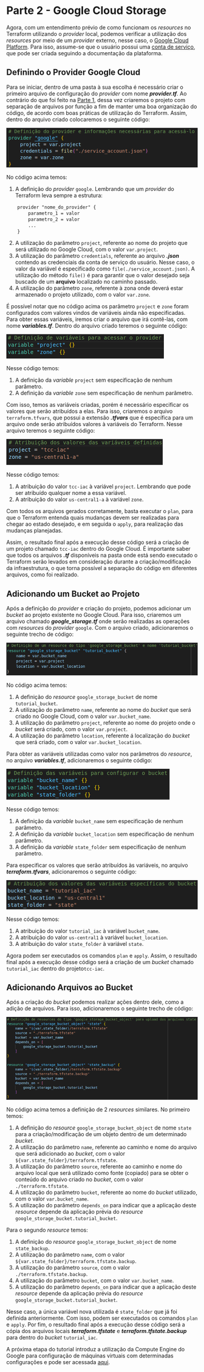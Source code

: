 # Parte 2 - Google Cloud Storage

Agora, com um entendimento prévio de como funcionam os _resources_ no Terraform utilizando o _provider_ local, podemos verificar a utilização dos _resources_ por meio de um _provider_ externo, nesse caso, o [Google Cloud Platform](https://cloud.google.com/). Para isso, assume-se que o usuário possui uma [conta de serviço](https://cloud.google.com/iam/docs/service-accounts?hl=pt-br), que pode ser criada seguindo a documentação da plataforma.

## Definindo o Provider Google Cloud

Para se iniciar, dentro de uma pasta à sua escolha é necessário criar o primeiro arquivo de configuração do _provider_ com nome  **_provider.tf_**. Ao contrário do que foi feito na [Parte 1](../parte1/main.md), dessa vez criaremos o projeto com separação de arquivos por função a fim de manter uma boa organização do código, de acordo com boas práticas de utilização do Terraform. Assim, dentro do arquivo criado colocaremos o seguinte código:

![Definição inicial do provider](images/provider_config.png)

No código acima temos:

1. A definição do _provider_  ```google```. Lembrando que um _provider_ do Terraform leva sempre a estrutura:

```
    provider "nome_do_provider" {
        parametro_1 = valor
        parametro_2 = valor
        ...
    }
```

2. A utilização do parâmetro ```project```, referente ao nome do projeto que será utilizado no Google Cloud, com o valor ```var.project```.
3. A utilização do parâmetro ```credentials```, referente ao arquivo **_.json_** contendo as credenciais da conta de serviço do usuário. Nesse caso, o valor da variável é especificado como ```file(./service_account.json)```. A utilização do método ```file()``` é para garantir que o valor desejado seja buscado de um **arquivo** localizado no caminho passado.
4. A utilização do parâmetro ```zone```, referente à zona onde deverá estar armazenado o projeto utilizado, com o valor ```var.zone```.

É possível notar que no código acima os parâmetro ```project``` e ```zone``` foram configurados com valores vindos de variáveis ainda não especificadas. Para obter essas variáveis, iremos criar o arquivo que irá contê-las, com nome **_variables.tf_**. Dentro do arquivo criado teremos o seguinte código:

![Definição inicial de variáveis](images/variaveis_inicial.png)

Nesse código temos:

1. A definição da _variable_ ```project``` sem especificação de nenhum parâmetro.
2. A definição da _variable_ ```zone``` sem especificação de nenhum parâmetro.

Com isso, temos as variáveis criadas, porém é necessário especificar os valores que serão atribuídos a elas. Para isso, criaremos o arquivo ```terraform.tfvars```, que possui a extensão **_.tfvars_** que é específica para um arquivo onde serão atribuídos valores à variáveis do Terraform. Nesse arquivo teremos o seguinte código:

![Atribuição dos valores das variáveis](images/valores_variaveis.png)

Nesse código temos:

1. A atribuição do valor ```tcc-iac``` à variável ```project```. Lembrando que pode ser atribuído qualquer nome a essa variável.
2. A atribuição do valor ```us-central1-a``` à variável ```zone```.

Com todos os arquivos gerados corretamente, basta executar o ```plan```, para que o Terraform entenda quais mudanças devem ser realizadas para chegar ao estado desejado, e em seguida o ```apply```, para realização das mudanças planejadas.

Assim, o resultado final após a execução desse código será a criação de um projeto chamado ```tcc-iac``` dentro do Google Cloud. É importante saber que todos os arquivos **_.tf_** disponíveis na pasta onde está sendo executado o Terraform serão levados em consideração durante a criação/modificação da infraestrutura, o que torna possível a separação do código em diferentes arquivos, como foi realizado.

## Adicionando um Bucket ao Projeto

Após a definição do _provider_ e criação do projeto, podemos adicionar um _bucket_ ao projeto existente no Google Cloud. Para isso, criaremos um arquivo chamado **_google_storage.tf_** onde serão realizadas as operações com _resources_ do _provider_ ```google```. Com o arquivo criado, adicionaremos o seguinte trecho de código:

![Adição do resource google_storage_bucket](images/resource_google_bucket.png)

No código acima temos:

1. A definição do _resource_  ```google_storage_bucket``` de nome ```tutorial_bucket```.
2. A utilização do parâmetro ```name```, referente ao nome do _bucket_ que será criado no Google Cloud, com o valor ```var.bucket_name```.
3. A utilização do parâmetro ```project```, referente ao nome do projeto onde o _bucket_ será criado, com o valor ```var.project```.
4. A utilização do parâmetro ```location```, referente á localização do _bucket_ que será criado, com o valor ```var.bucket_location```.

Para obter as variáveis utilizadas como valor nos parâmetros do _resource_, no arquivo **_variables.tf_**, adicionaremos o seguinte código:

![Definição de variáveis do resource google_storage_bucket](images/variaveis_bucket.png)

Nesse código temos:

1. A definição da _variable_ ```bucket_name``` sem especificação de nenhum parâmetro.
2. A definição da _variable_ ```bucket_location``` sem especificação de nenhum parâmetro.
3. A definição da _variable_ ```state_folder``` sem especificação de nenhum parâmetro.

Para especificar os valores que serão atribuídos às variáveis, no arquivo **_terraform.tfvars_**, adicionaremos o seguinte código:

![Atribuição dos valores das variáveis do resource bucket](images/valores_variaveis_bucket.png)

Nesse código temos:

1. A atribuição do valor ```tutorial_iac``` à variável ```bucket_name```.
2. A atribuição do valor ```us-central1``` à variável ```bucket_location```.
3. A atribuição do valor ```state_folder``` à variável ```state```.

Agora podem ser executados os comandos ```plan``` e ```apply```. Assim, o resultado final após a execução desse código será a criação de um _bucket_ chamado ```tutorial_iac``` dentro do projeto```tcc-iac```.

## Adicionando Arquivos ao Bucket

Após a criação do _bucket_ podemos realizar ações dentro dele, como a adição de arquivos. Para isso, adicionaremos o seguinte trecho de código:

![Adição do resource google_storage_bucket](images/resource_google_bucket_state.png)

No código acima temos a definição de 2 _resources_ similares. No primeiro temos:

1. A definição do _resource_  ```google_storage_bucket_object``` de nome ```state``` para a criação/modificação de um objeto dentro de um determinado _bucket_.
2. A utilização do parâmetro ```name```, referente ao caminho e nome do arquivo que será adicionado ao _bucket_, com o valor ```${var.state_folder}/terraform.tfstate```.
3. A utilização do parâmetro ```source```, referente ao caminho e nome do arquivo local que será utilizado como fonte (copiado) para se obter o conteúdo do arquivo criado no _bucket_, com o valor ```./terraform.tfstate```.
4. A utilização do parâmetro ```bucket```, referente ao nome do _bucket_ utilizado, com o valor ```var.bucket_name```.
5. A utilização do parâmetro ```depends_on``` para indicar que a aplicação deste _resource_ depende da aplicação prévia do _resource_ ```google_storage_bucket.tutorial_bucket```.

Para o segundo _resource_ temos:

1. A definição do _resource_  ```google_storage_bucket_object``` de nome ```state_backup```.
2. A utilização do parâmetro ```name```, com o valor ```${var.state_folder}/terraform.tfstate.backup```.
3. A utilização do parâmetro ```source```, com o valor ```./terraform.tfstate.backup```.
4. A utilização do parâmetro ```bucket```, com o valor ```var.bucket_name```.
5. A utilização do parâmetro ```depends_on``` para indicar que a aplicação deste _resource_ depende da aplicação prévia do _resource_ ```google_storage_bucket.tutorial_bucket```.

Nesse caso, a única variável nova utilizada é ```state_folder``` que já foi definida anteriormente. Com isso, podem ser executados os comandos ```plan``` e ```apply```. Por fim, o resultado final após a execução desse código será a cópia dos arquivos locais **_terraform.tfstate_** e **_terraform.tfstate.backup_** para dentro do _bucket_ ```tutorial_iac```.

A próxima etapa do tutorial introduz a utilização da Compute Engine do Google para configuração de máquinas virtuais com determinadas configurações e pode ser acessada [aqui](../parte3/main.md).
